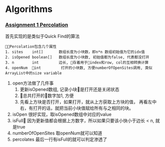 # Algorithms

### [Assignment 1 Percolation](http://coursera.cs.princeton.edu/algs4/assignments/percolation.html)
首先实现的是类似于Quick Find的算法

    Percolation包含几个属性
    1. sites    int[]       数组长度为小块数，即n*n 数组初始值为它的idx值
    2. isOpened boolean[]   数组长度为小块数, 初始值都为false, 代表都没打开
    3. n        int         边长, 存着用于index和row, col的互相转换计算
    4. openNum  int         打开的小块数, 方便numberOfOpenSites调用, 类似ArrayList中的size variable  


1. open方法做了几件事
    1. 更新isOpened数组, 记录小块是打开还是关闭状态
    2. 总共打开的数字加1, 方便
    2. 先看上方块是否打开，如果打开，就从上方获取上方块的值， 再看左中右，有打开的话，就把当前小块值赋给所有与之相同的块。
2. isOpen 很好实现，取isOpened数组中对应的value
3. isFull 因为更新值都会根据上方数字，所以如果只要该小快小于边长 < n, 就是true
4. numberOfOpenSites 取openNum就可以知道
5. percolates 最后一行有isFull的就可以判定渗透了

